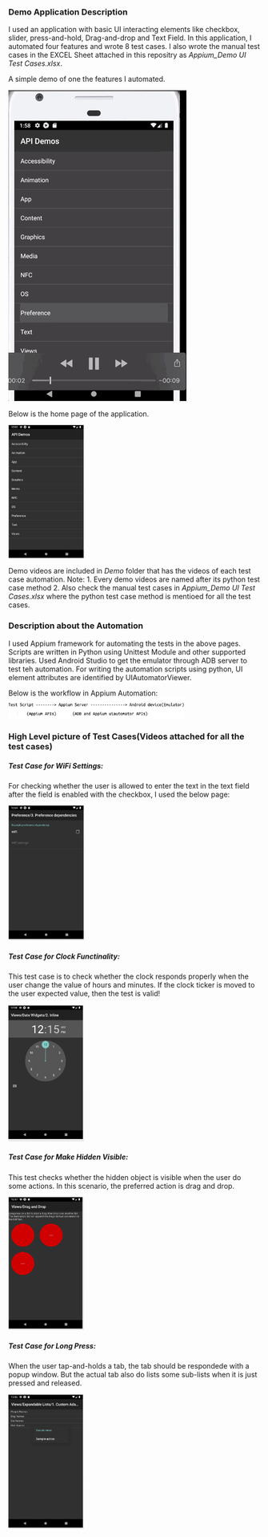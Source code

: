 ### Demo Application Description

I used an application with basic UI interacting elements like checkbox, slider, press-and-hold, Drag-and-drop and Text Field. In this application, I automated four features and wrote 8 test cases. I also wrote the manual test cases in the EXCEL Sheet attached in this repositry as *Appium_Demo UI Test Cases.xlsx*.

A simple demo of one the features I automated.

![](https://github.com/Hemalatah/android_automation_test/blob/master/Demo/demo.gif)

Below is the home page of the application.

<img src="https://github.com/Hemalatah/android_automation_test/blob/master/Screen_shots/Home%20Page.png" width="30%">

Demo videos are included in *Demo* folder that has the videos of each test case automation.
Note: 1. Every demo videos are named after its python test case method
      2. Also check the manual test cases in *Appium_Demo UI Test Cases.xlsx* where the python test case method is mentioed for all the test cases.

### Description about the Automation

I used Appium framework for automating the tests in the above pages. Scripts are written in Python using Unittest Module and other supported libraries. Used Android Studio to get the emulator through ADB server to test teh automation. For writing the automation scripts using python, UI element attributes are identified by UIAutomatorViewer.

Below is the workflow in Appium Automation:
<img src="https://github.com/Hemalatah/android_automation_test/blob/master/Screen_shots/Appium%20Workflow.png" width="70%">

### High Level picture of Test Cases(Videos attached for all the test cases)

##### Test Case for WiFi Settings:
For checking whether the user is allowed to enter the text in the text field after the field is enabled with the checkbox, I used the below page:

<img src="https://github.com/Hemalatah/android_automation_test/blob/master/Screen_shots/WiFi_Settings_tests.png" width="30%">

##### Test Case for Clock Functinality:
This test case is to check whether the clock responds properly when the user change the value of hours and minutes. If the clock ticker is moved to the user expected value, then the test is valid!

<img src="https://github.com/Hemalatah/android_automation_test/blob/master/Screen_shots/Slider_test.png" width="30%">

##### Test Case for Make Hidden Visible:
This test checks whether the hidden object is visible when the user do some actions. In this scenario, the preferred action is drag and drop.

<img src="https://github.com/Hemalatah/android_automation_test/blob/master/Screen_shots/Drag_And_Drop_test.png" width="30%">

##### Test Case for Long Press:
When the user tap-and-holds a tab, the tab should be respondede with a popup window. But the actual tab also do lists some sub-lists when it is just pressed and released.

<img src="https://github.com/Hemalatah/android_automation_test/blob/master/Screen_shots/Long_Press_test.png" width="30%">

